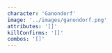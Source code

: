 ```yaml
---
character: 'Ganondorf'
image: '../images/ganondorf.png'
attributes: '[]'
killConfirms: '[]'
combos: '[]'
---
```

